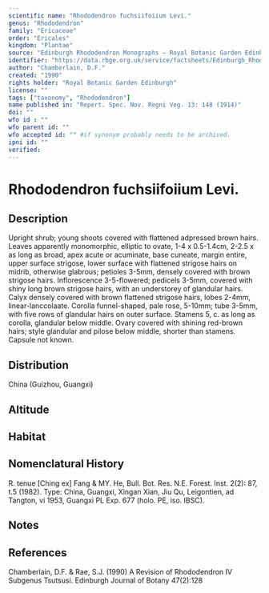 ```yaml
---
scientific name: "Rhododendron fuchsiifoiium Levi."
genus: "Rhododendron"
family: "Ericaceae"
order: "Ericales"
kingdom: "Plantae"
source: "Edinburgh Rhododendron Monographs – Royal Botanic Garden Edinburgh"
identifier: "https://data.rbge.org.uk/service/factsheets/Edinburgh_Rhododendron_Monographs.xhtml"
author: "Chamberlain, D.F."
created: "1990"
rights holder: "Royal Botanic Garden Edinburgh"
license: ""
tags: ["taxonomy", "Rhododendron"]
name published in: "Repert. Spec. Nov. Regni Veg. 13: 148 (1914)"
doi: ""
wfo id : ""
wfo parent id: ""
wfo accepted id: "" #if synonym probably needs to be archived.                      
ipni id: ""
verified:
---
```


                       

# Rhododendron fuchsiifoiium Levi.

## Description
Upright shrub; young shoots covered with flattened adpressed brown hairs. Leaves apparently monomorphic, elliptic to ovate, 1-4 x 0.5-1.4cm, 2-2.5 x as long as broad, apex acute or acuminate, base cuneate, margin entire, upper surface strigose, lower surface with flattened strigose hairs on midrib, otherwise glabrous; petioles 3-5mm, densely covered with brown strigose hairs. Inflorescence 3-5-flowered; pedicels 3-5mm, covered with shiny long brown strigose hairs, with an understorey of glandular hairs. Calyx densely covered with brown flattened strigose hairs, lobes 2-4mm, linear-lanccolaate. Corolla funnel-shaped, pale rose, 5-10mm; tube 3-5mm, with five rows of glandular hairs on outer surface. Stamens 5, c. as long as corolla, glandular below middle. Ovary covered with shining red-brown hairs; style glandular and pilose below middle, shorter than stamens. Capsule not known.

## Distribution
China (Guizhou, Guangxi)

## Altitude


## Habitat


## Nomenclatural History
R. tenue [Ching ex] Fang & MY. He, Bull. Bot. Res. N.E. Forest. Inst. 2(2): 87, t.5 (1982). Type: China, Guangxi, Xingan Xian, Jiu Qu, Leigontien, ad Tangton, vi 1953, Guangxi PL Exp. 677 (holo. PE, iso. IBSC).
                       
## Notes


## References

Chamberlain, D.F. & Rae, S.J. (1990) A Revision of Rhododendron IV Subgenus Tsutsusi. Edinburgh Journal of Botany 47(2):128
